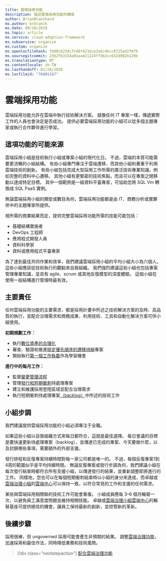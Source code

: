 ```yaml
---
title: 雲端採用功能
description: 描述雲端採用功能的構成
author: BrianBlanchard
ms.author: brblanch
ms.date: 09/10/2019
ms.topic: article
ms.service: cloud-adoption-framework
ms.subservice: organize
ms.custom: organize
ms.openlocfilehash: fdd8c6234cfc66f4216ce2e6c4bcc8725ad2f079
ms.sourcegitcommit: 2362fb3154a91aa421224ffdb2cc632d982b129b
ms.translationtype: MT
ms.contentlocale: zh-TW
ms.lasthandoff: 01/28/2020
ms.locfileid: "76801167"
---
```

# <a name="cloud-adoption-capabilities"></a>雲端採用功能

雲端採用功能允許在雲端中執行技術解決方案。 就像任何 IT 專案一樣，傳遞實際工作的人員也會決定是否成功。 提供必要雲端採用功能的小組可以從多個主題專家或執行合作夥伴進行學習。

## <a name="possible-sources-for-this-capability"></a>這項功能的可能來源

雲端採用小組是技術執行小組或專案小組的現代化日。 不過，雲端的本質可能需要更流暢的小組結構。 有些小組專門專注于雲端遷移，而其他小組則著重于利用雲端技術的創新。 有些小組包括完成大型採用工作所需的廣泛技術專業知識，例如完整的資料中心遷移。 其他小組有更緊密的技術焦點，而且可以在專案之間移動以達成特定目標。 其中一個範例是一組資料平臺專家，可協助您將 SQL Vm 轉換成 SQL PaaS 實例。

無論雲端採用小組的類型或數目為何，雲端採用功能都是由 IT、商務分析或實夥伴中的主題專家所提供。

視所需的商業結果而定，提供完整雲端採用功能所需的技能可能包括：

- 基礎結構實施者
- DevOps 工程師
- 應用程式開發人員
- 資料科學家
- 資料或應用程式平臺專家

為了達到最佳共同作業和效率，我們建議雲端採用小組的平均小組大小為六個人。 這些小組應該從技術執行的觀點來自我組織。 我們強烈建議這些小組也包括專案管理專業知識，並具有 agile、scrum 或其他反復模型的深度體驗。 這個小組在使用一般結構進行管理時最有效。

## <a name="key-responsibilities"></a>主要責任

任何雲端採用功能的主要需求，都是採用計畫中所述之技術解決方案的及時、高品質的執行，並配合治理需求和商務成果，利用技術、工具和自動化解決方案可供小組使用。

**初期規劃工作：**

- 執行[數位資產的合理化](../digital-estate/index.md)
- 審查、驗證和推進[排定優先順序的遷移待辦](../migrate/migration-considerations/assess/release-iteration-backlog.md)專案
- 開始執行[第一個工作負載](../digital-estate/rationalize.md#select-the-first-workload)作為學習機會

**進行中的每月工作：**

- 監督[變更管理流程](../migrate/migration-considerations/prerequisites/technical-complexity.md)
- 管理[發行和短期衝刺](../migrate/migration-considerations/assess/release-iteration-backlog.md)待處理專案
- 建立和維護採用登陸區域並配合治理需求
- 執行短期衝刺待處理專案[（backlog）](../migrate/migration-considerations/assess/release-iteration-backlog.md)中所述的技術工作

## <a name="team-cadence"></a>小組步調

我們建議提供雲端採用功能的小組必須專注于全職。

如果這些小組以自我組織方式來每日都符合，這就是最佳選擇。 每日會議的目標是要快速更新待處理專案（backlog），並傳達已完成的專案、今天要做什麼，以及封鎖哪些事項，需要額外的外部支援。

發行排程和反復專案持續時間對每一家公司都是唯一的。 不過，每個反復專案1到4周的範圍似乎是平均持續時間。 無論反復專案或發行步調為何，我們建議小組在每次發行結束時都符合所有支援小組，以傳達發行的結果，並重新調整即將進行的工作。 同樣地，您也可以在每個短期衝刺結束時以小組的身分來達成，而卓越或[雲端治理小組](./cloud-governance.md)的[雲端中心](./cloud-center-of-excellence.md)可以保持一致，以符合常見的工作和支援的任何需求。

某些與雲端採用相關聯的技術工作可能會重複。 小組成員應每 3&ndash;6 個月輪替一次，以避免員工滿意度問題並維持相關技能。 卓越或[雲端治理小組](./cloud-governance.md)[雲端中心](./cloud-center-of-excellence.md)的輪替基座可提供絕佳的機會，讓員工保持最新的創新，並控管新的革新。

## <a name="next-steps"></a>後續步驟

採用很棒，但 ungoverned 採用可能會產生非預期的結果。 調整[雲端治理功能](./cloud-governance.md)，加速採用和最佳作法，同時降低業務和技術風險。

> [!div class="nextstepaction"]
> [配合雲端治理功能](./cloud-governance.md)
